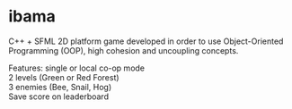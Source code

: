 # ibama
C++ + SFML 2D platform game developed in order to use Object-Oriented Programming (OOP), high cohesion and uncoupling concepts.

Features: single or local co-op mode\
          2 levels (Green or Red Forest)\
          3 enemies (Bee, Snail, Hog)\
          Save score on leaderboard
